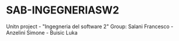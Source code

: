 # SAB-INGEGNERIASW2
Unitn project - "Ingegneria del software 2"
Group: Salani Francesco - Anzelini Simone - Buisic Luka
